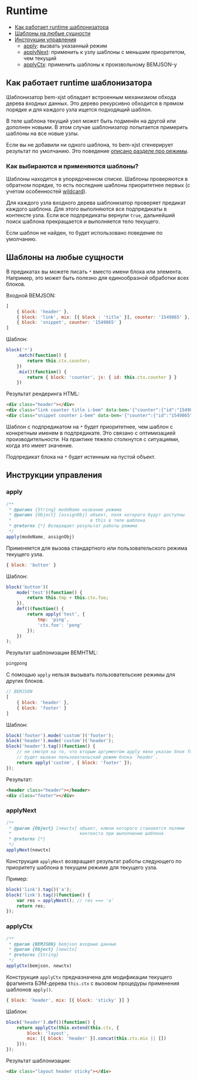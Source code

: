 # Runtime

- [Как работает runtime шаблонизатора](#Как-работает-runtime-шаблонизатора)
- [Шаблоны на любые сущности](#Шаблоны-на-любые-сущности)
- [Инструкции управления](#Инструкции-управления)
  - [apply](#apply): вызвать указанный режим
  - [applyNext](#applynext): применить к узлу шаблоны с меньшим приоритетом, чем текущий
  - [applyCtx](#applyctx): применить шаблоны к произвольному BEMJSON-у

## Как работает runtime шаблонизатора

Шаблонизатор bem-xjst обладает встроенным механизмом обхода дерева входных данных. Это дерево рекурсивно обходится в прямом порядке и для каждого узла ищется подходящий шаблон.

В теле шаблона текущий узел может быть подменён на другой или дополнен новыми. В этом случае шаблонизатор попытается примерить шаблоны на все новые узлы.

Если вы не добавили ни одного шаблона, то bem-xjst сгенерирует результат по умолчанию. Это поведение [описано разделе про режимы](5-templates-syntax.md#body).

### Как выбираются и применяются шаблоны?

Шаблоны находятся в упорядоченном списке. Шаблоны проверяются в обратном
порядке, то есть последние шаблоны приоритетнее первых (с учетом особенностей
[wildcard](#Шаблоны-на-любые-сущности)).

Для каждого узла входного дерева шаблонизатор проверяет предикат каждого шаблона. Для этого выполняются все подпредикаты в контексте узла. Если все подпредикаты вернули `true`, дальнейший поиск шаблона прекращается и выполняется тело текущего.

Если шаблон не найден, то будет использовано поведение по умолчанию.

## Шаблоны на любые сущности

В предикатах вы можете писать `*` вместо имени блока или элемента. Например, это может быть полезно для единообразной обработки всех блоков.

Входной BEMJSON:

```js
[
    { block: 'header' },
    { block: 'link', mix: [{ block : 'title' }], counter: '1549865' },
    { block: 'snippet', counter: '1549865' }
]
```

Шаблон:

```js
block('*')
    .match(function() {
        return this.ctx.counter;
    })
    .mix()(function() {
        return { block: 'counter', js: { id: this.ctx.counter } }
    })
```

Результат рендеринга HTML:

```html
<div class="header"></div>
<div class="link counter title i-bem" data-bem='{"counter":{"id":"1549865"}}'></div>
<div class="snippet counter i-bem" data-bem='{"counter":{"id":"1549865"}}'></div>
```

Шаблон с подпредикатом на `*` будет приоритетнее, чем шаблон с конкретным именем в подпредикате. Это связано с оптимизацией производительности. На практике тяжело столкнутся с ситуациями, когда это имеет значение.

Подпредикат блока на `*` будет истинным на пустой объект.

## Инструкции управления

### apply

```js
/**
 * @params {String} modeName название режима
 * @params {Object} [assignObj] объект, поля которого будут доступны
 *                              в this в теле шаблона
 * @returns {*} Возвращает результат работы режима
 */
apply(modeName, assignObj)
```

Применяется для вызова стандартного или пользовательского режима текущего узла.

```js
{ block: 'button' }
```

Шаблон:

```js
block('button')(
    mode('test')(function() {
        return this.tmp + this.ctx.foo;
    }),
    def()(function() {
        return apply('test', {
            tmp: 'ping',
            'ctx.foo': 'pong'
        });
    })
);
```

Результат шаблонизации BEMHTML:

```html
pingpong
```

С помощью `apply` нельзя вызывать пользовательские режимы для других блоков.

```js
// BEMJSON
[
    { block: 'header' },
    { block: 'footer' }
]
```

Шаблон:

```js
block('footer').mode('custom')('footer');
block('header').mode('custom')('header');
block('header').tag()(function() {
    // не смотря на то, что вторым аргументом apply явно указан блок footer
    // будет вызван пользовательский режим блока `header`.
    return apply('custom', { block: 'footer' });
});
```

Результат:

```html
<header class="header"></header>
<div class="footer"></div>
```

### applyNext

```js
/**
 * @param {Object} [newctx] объект, ключи которого становятся полями
 *                          контекста при выполнении шаблона
 * @returns {*}
 */
applyNext(newctx)
```

Конструкция `applyNext` возвращает результат работы следующего по приоритету шаблона в текущем режиме для текущего узла.

Пример:

```js
block('link').tag()('a');
block('link').tag()(function() {
    var res = applyNext(); // res === 'a'
    return res;
});
```

### applyCtx

```js
/**
 * @param {BEMJSON} bemjson входные данные
 * @param {Object} [newctx]
 * @returns {String}
 */
applyCtx(bemjson, newctx)
```

Конструкция `applyCtx` предназначена для модификации текущего фрагмента БЭМ-дерева `this.ctx` с вызовом процедуры применения шаблонов `apply()`.

```js
{ block: 'header', mix: [{ block: 'sticky' }] }
```

Шаблон:

```js
block('header').def()(function() {
    return applyCtx(this.extend(this.ctx, {
        block: 'layout',
        mix: [{ block: 'header' }].concat(this.ctx.mix || [])
    }));
});
```
Результат шаблонизации:

```html
<div class="layout header sticky"></div>
```
